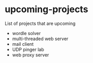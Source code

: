 # upcoming-projects
List of projects that are upcoming
* wordle solver
* multi-threaded web server
* mail client
* UDP pinger lab
* web proxy server
